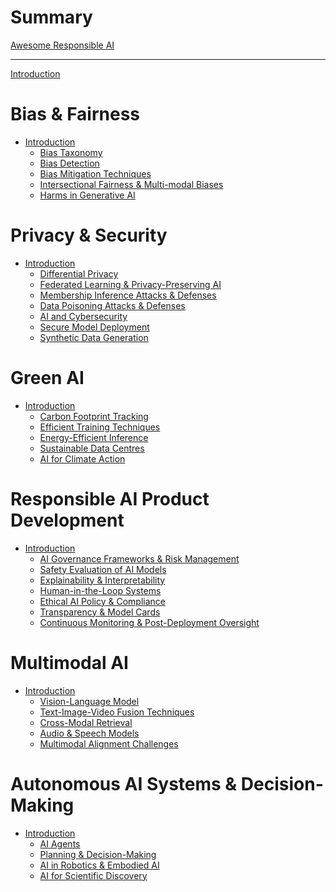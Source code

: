 <!-- markdownlint-disable-file MD025 MD042 MD013 -->

# Summary

[Awesome Responsible AI]() <!-- (awesome_list.md) -->

---

[Introduction](README.md)

# Bias & Fairness

- [Introduction]() <!-- (./bias_and_fairness/README.md) -->
  - [Bias Taxonomy]() <!-- (./bias_and_fairness/taxonomy.md) -->
  - [Bias Detection]() <!-- (./bias_and_fairness/detection.md) -->
  - [Bias Mitigation Techniques]() <!-- (./bias_and_fairness/mitigation.md) -->
  - [Intersectional Fairness & Multi-modal Biases]() <!-- (./bias_and_fairness/intersectional_fairness_and_multimodal_biases.md) -->
  - [Harms in Generative AI]() <!-- (./bias_and_fairness/harms_in_genai.md) -->

# Privacy & Security

- [Introduction]() <!-- (./privacy_and_security/README.md) -->
  - [Differential Privacy]() <!-- (./privacy_and_security/differential_privacy.md) -->
  - [Federated Learning & Privacy-Preserving AI]() <!-- (./privacy_and_security/fl_and_privacy_preserving_ai.md) -->
  - [Membership Inference Attacks & Defenses]() <!-- (./privacy_and_security/mia_and_defenses.md) -->
  - [Data Poisoning Attacks & Defenses]() <!-- (./privacy_and_security/data_poisoning_and_defenses.md) -->
  - [AI and Cybersecurity]() <!-- (./privacy_and_security/ai_and_cybersecurity.md) -->
  - [Secure Model Deployment]() <!-- (./privacy_and_security/secure_model_deployment.md) -->
  - [Synthetic Data Generation]() <!-- (./privacy_and_security/synthetic_data_gen.md) -->

# Green AI

- [Introduction]() <!-- (./green_ai/README.md) -->
  - [Carbon Footprint Tracking](./green_ai/carbon_footprint.md)
  - [Efficient Training Techniques]() <!-- (./green_ai/efficient_training.md) -->
  - [Energy-Efficient Inference]() <!-- (./green_ai/energy_efficient_inference.md) -->
  - [Sustainable Data Centres]() <!-- (./green_ai/sustainable_data_centres.md) -->
  - [AI for Climate Action]() <!-- (./green_ai/ai_for_climate_action.md) -->

# Responsible AI Product Development

- [Introduction](./responsible_ai_product_dev/README.md)
  - [AI Governance Frameworks & Risk Management](./responsible_ai_product_dev/ai_governance_frameworks.md)
  - [Safety Evaluation of AI Models](./responsible_ai_product_dev/safety_evaluation.md)
  - [Explainability & Interpretability]() <!-- (./responsible_ai_product_dev/explainability_and_interpretability.md) -->
  - [Human-in-the-Loop Systems]() <!-- (./responsible_ai_product_dev/human_in_the_loop.md) -->
  - [Ethical AI Policy & Compliance]() <!-- (./responsible_ai_product_dev/ethical_ai_policy_and_compliance.md) -->
  - [Transparency & Model Cards]() <!-- (./responsible_ai_product_dev/transparency_and_model_cards.md) -->
  - [Continuous Monitoring & Post-Deployment Oversight]() <!-- (./responsible_ai_product_dev/continuous_monitoring_and_post_deployment.md) -->

# Multimodal AI

- [Introduction]() <!-- (./multimodal_ai/README.md) -->
  - [Vision-Language Model]() <!-- (./multimodal_ai/vlm.md) -->
  - [Text-Image-Video Fusion Techniques]() <!-- (./multimodal_ai/text_image_video_fusion.md) -->
  - [Cross-Modal Retrieval]() <!-- (./multimodal_ai/cross_modal_retrieval.md) -->
  - [Audio & Speech Models]() <!-- (./multimodal_ai/audio_and_speech.md) -->
  - [Multimodal Alignment Challenges]() <!-- (./multimodal_ai/alignment_challenges.md) -->

# Autonomous AI Systems & Decision-Making

- [Introduction]() <!-- (./autonomous_ai/README.md) -->
  - [AI Agents]() <!-- (./autonomous_ai/ai_agents.md) -->
  - [Planning & Decision-Making]() <!-- (./autonomous_ai/planning_and_decision_making.md) -->
  - [AI in Robotics & Embodied AI]() <!-- (./autonomous_ai/ai_robotics_embodied_ai.md) -->
  - [AI for Scientific Discovery]() <!-- (./autonomous_ai/ai_for_scientific_discovery.md) -->
